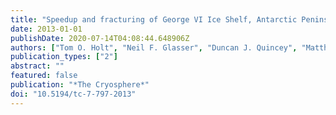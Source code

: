 ```yaml
---
title: "Speedup and fracturing of George VI Ice Shelf, Antarctic Peninsula"
date: 2013-01-01
publishDate: 2020-07-14T04:08:44.648906Z
authors: ["Tom O. Holt", "Neil F. Glasser", "Duncan J. Quincey", "Matthew R. Siegfried"]
publication_types: ["2"]
abstract: ""
featured: false
publication: "*The Cryosphere*"
doi: "10.5194/tc-7-797-2013"
---
```


